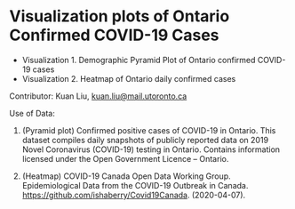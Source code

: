 # Visualization plots of Ontario Confirmed COVID-19 Cases

- Visualization 1. Demographic Pyramid Plot of Ontario confirmed COVID-19 cases
- Visualization 2. Heatmap of Ontario daily confirmed cases

Contributor: Kuan Liu, kuan.liu@mail.utoronto.ca

Use of Data: 
1. (Pyramid plot) Confirmed positive cases of COVID-19 in Ontario. This dataset compiles daily snapshots of publicly reported data on 2019 Novel Coronavirus (COVID-19) testing in Ontario. Contains information licensed under the Open Government Licence – Ontario.

2. (Heatmap) COVID-19 Canada Open Data Working Group. Epidemiological Data from the COVID-19 Outbreak in Canada. https://github.com/ishaberry/Covid19Canada. (2020-04-07).
